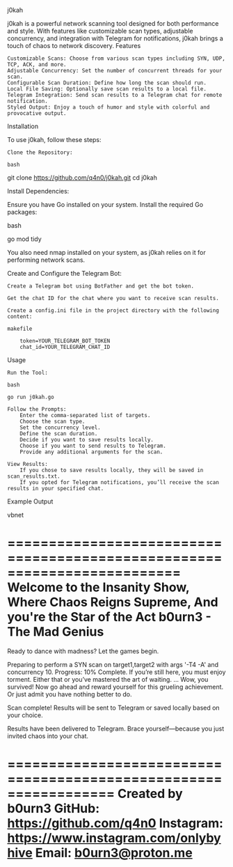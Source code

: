 j0kah

j0kah is a powerful network scanning tool designed for both performance and style. With features like customizable scan types, adjustable concurrency, and integration with Telegram for notifications, j0kah brings a touch of chaos to network discovery.
Features

    Customizable Scans: Choose from various scan types including SYN, UDP, TCP, ACK, and more.
    Adjustable Concurrency: Set the number of concurrent threads for your scan.
    Configurable Scan Duration: Define how long the scan should run.
    Local File Saving: Optionally save scan results to a local file.
    Telegram Integration: Send scan results to a Telegram chat for remote notification.
    Styled Output: Enjoy a touch of humor and style with colorful and provocative output.

Installation

To use j0kah, follow these steps:

    Clone the Repository:

    bash

git clone https://github.com/q4n0/j0kah.git
cd j0kah

Install Dependencies:

Ensure you have Go installed on your system. Install the required Go packages:

bash

go mod tidy

You also need nmap installed on your system, as j0kah relies on it for performing network scans.

Create and Configure the Telegram Bot:

    Create a Telegram bot using BotFather and get the bot token.

    Get the chat ID for the chat where you want to receive scan results.

    Create a config.ini file in the project directory with the following content:

    makefile

        token=YOUR_TELEGRAM_BOT_TOKEN
        chat_id=YOUR_TELEGRAM_CHAT_ID

Usage

    Run the Tool:

    bash

    go run j0kah.go

    Follow the Prompts:
        Enter the comma-separated list of targets.
        Choose the scan type.
        Set the concurrency level.
        Define the scan duration.
        Decide if you want to save results locally.
        Choose if you want to send results to Telegram.
        Provide any additional arguments for the scan.

    View Results:
        If you chose to save results locally, they will be saved in scan_results.txt.
        If you opted for Telegram notifications, you’ll receive the scan results in your specified chat.

Example Output

vbnet

=========================================================================
       Welcome to the Insanity Show, Where Chaos Reigns Supreme,
       And you're the Star of the Act
           b0urn3 - The Mad Genius
=========================================================================
Ready to dance with madness? Let the games begin.

Preparing to perform a SYN scan on target1,target2 with args '-T4 -A' and concurrency 10.
Progress: 10% Complete. If you’re still here, you must enjoy torment. Either that or you’ve mastered the art of waiting. 
...
Wow, you survived! Now go ahead and reward yourself for this grueling achievement. Or just admit you have nothing better to do.

Scan complete! Results will be sent to Telegram or saved locally based on your choice.

Results have been delivered to Telegram. Brace yourself—because you just invited chaos into your chat.

=================================================================
Created by b0urn3
GitHub: https://github.com/q4n0
Instagram: https://www.instagram.com/onlybyhive
Email: b0urn3@proton.me
=================================================================
